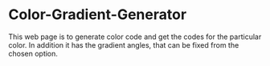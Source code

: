 # Color-Gradient-Generator
This web page is to generate color code and get the codes for the particular color. In addition it has the gradient angles, that can be fixed from the chosen option.

